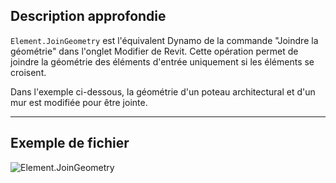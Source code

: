 ## Description approfondie
`Element.JoinGeometry` est l'équivalent Dynamo de la commande "Joindre la géométrie" dans l'onglet Modifier de Revit. Cette opération permet de joindre la géométrie des éléments d'entrée uniquement si les éléments se croisent.

Dans l'exemple ci-dessous, la géométrie d'un poteau architectural et d'un mur est modifiée pour être jointe.
___
## Exemple de fichier

![Element.JoinGeometry](./Revit.Elements.Element.JoinGeometry_img.jpg)
